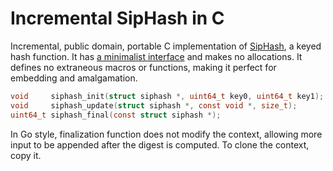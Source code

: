 # Incremental SipHash in C

Incremental, public domain, portable C implementation of [SipHash][sh], a
keyed hash function. It has [a minimalist interface][min] and makes no
allocations. It defines no extraneous macros or functions, making it perfect
for embedding and amalgamation.

```c
void     siphash_init(struct siphash *, uint64_t key0, uint64_t key1);
void     siphash_update(struct siphash *, const void *, size_t);
uint64_t siphash_final(const struct siphash *);
```

In Go style, finalization function does not modify the context, allowing more
input to be appended after the digest is computed. To clone the context, copy
it.


[min]: https://nullprogram.com/blog/2018/06/10/
[sh]: https://cr.yp.to/siphash/siphash-20120620.pdf
